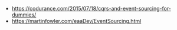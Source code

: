 - https://codurance.com/2015/07/18/cqrs-and-event-sourcing-for-dummies/
- https://martinfowler.com/eaaDev/EventSourcing.html
